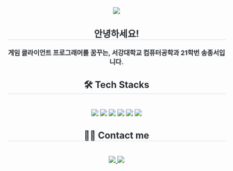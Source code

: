 <div align= "center">
    <img src="https://capsule-render.vercel.app/api?type=soft&color=gradient&height=120&text=sngjngseo&animation=&fontColor=000000&fontSize=50" />
    </div>
    <div align= "center"> 
    <h2 style="border-bottom: 1px solid #d8dee4; color: #282d33;"> 안녕하세요! </h2>  
    <div style="font-weight: 700; font-size: 15px; text-align: center; color: #282d33;"> 게임 클라이언트 프로그래머를 꿈꾸는, 서강대학교 컴퓨터공학과 21학번 송종서입니다. </div> 
    </div>
    <div align= "center">
    <h2 style="border-bottom: 1px solid #d8dee4; color: #282d33;"> 🛠️ Tech Stacks </h2> <br> 
    <div style="margin: 0 auto; text-align: center;" align= "center"> <img src="https://img.shields.io/badge/C-A8B9CC?style=for-the-badge&logo=C&logoColor=white">
          <img src="https://img.shields.io/badge/C++-00599C?style=for-the-badge&logo=C%2B%2B&logoColor=white">
        <img src="https://img.shields.io/badge/c%20sharp-%23239120.svg?&style=for-the-badge&logo=c%20sharp&logoColor=white" />
          <img src="https://img.shields.io/badge/Git-F05032?style=for-the-badge&logo=Git&logoColor=white">
        <img src="https://img.shields.io/badge/unity-%23000000.svg?&style=for-the-badge&logo=unity&logoColor=white" />
        <img src="https://img.shields.io/badge/unreal%20engine-%23313131.svg?&style=for-the-badge&logo=unreal%20engine&logoColor=white" />
          </div>
    </div>
    <div align= "center">
    <h2 style="border-bottom: 1px solid #d8dee4; color: #282d33;"> 🧑‍💻 Contact me </h2> <br> 
    <div align= "center"> <a href=https://www.instagram.com/song.jongseo/> <img src="https://img.shields.io/badge/Instagram-E4405F?style=for-the-badge&logo=Instagram&logoColor=white&link=https://www.instagram.com/song.jongseo/"> </a>
         <a href=mailto:blackpopwhite@gmail.com> <img src="https://img.shields.io/badge/Gmail-EA4335?style=for-the-badge&logo=Gmail&logoColor=white&link=mailto:blackpopwhite@gmail.com"> </a>
          </div>  <br> 
    <div align= "center">  </div> 
    </div>
